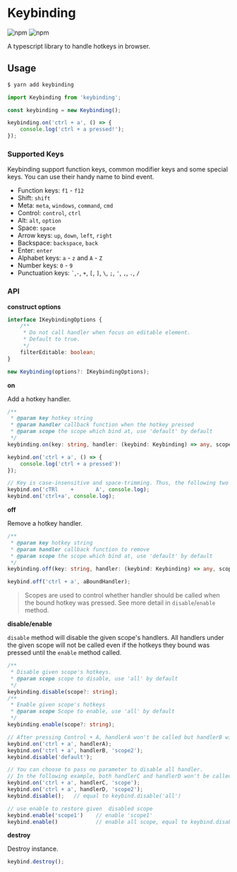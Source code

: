 # Keybinding
![npm](https://img.shields.io/npm/v/keybinding)
![npm](https://img.shields.io/badge/no-dependencies-green)

A typescript library to handle hotkeys in browser.

## Usage

```bash
$ yarn add keybinding
```

```javascript
import Keybinding from 'keybinding';

const keybinding = new Keybinding();

keybinding.on('ctrl + a', () => {
    console.log('ctrl + a pressed!');
});
```

### Supported Keys

Keybinding support function keys, common modifier keys and some special keys. You can use their handy name to bind event.

- Function keys: `f1` - `f12`
- Shift: `shift`
- Meta: `meta`, `windows`, `command`, `cmd` 
- Control: `control`, `ctrl`
- Alt: `alt`, `option`
- Space: `space`
- Arrow keys: `up`, `down`, `left`, `right`
- Backspace: `backspace`, `back`
- Enter: `enter`
- Alphabet keys: `a` - `z` and `A` - `Z`
- Number keys: `0` - `9`
- Punctuation keys: `` ` ``,`-`, `+`, `[`, `]`, `\`, `;`, `'`, `,`, `.`, `/` 

### API

**construct options**
```typescript
interface IKeybindingOptions {
    /**
     * Do not call handler when focus on editable element.
     * Default to true.
     */
    filterEditable: boolean;
}

new Keybinding(options?: IKeybindingOptions);
```

**on**

Add a hotkey handler.

```typescript
/**
 * @param key hotkey string
 * @param handler callback function when the hotkey pressed
 * @param scope the scope which bind at, use 'default' by default
 */
keybinding.on(key: string, handler: (keybind: Keybinding) => any, scope?: string): void

keybind.on('ctrl + a', () => {
    console.log('ctrl + a pressed')!
});

// Key is case-insensitive and space-trimming. Thus, the following two calls are equal.
keybind.on('cTRl    +       A', console.log);
keybind.on('ctrl+a', console.log);
```

**off**

Remove a hotkey handler.

```typescript
/**
 * @param key hotkey string
 * @param handler callback function to remove
 * @param scope the scope which bind at, use 'default' by default
 */
keybinding.off(key: string, handler: (keybind: Keybinding) => any, scope?: string): void

keybind.off('ctrl + a', aBoundHandler);
```

> Scopes are used to control whether handler should be called when the bound hotkey was pressed. See more detail in `disable`/`enable` method.

**disable/enable**

`disable` method will disable the given scope's handlers. All handlers under the given scope will not be called even if the hotkeys they bound was pressed until the `enable` method called. 

```typescript
/**
 * Disable given scope's hotkeys.
 * @param scope scope to disable, use 'all' by default
 */
keybinding.disable(scope?: string);
/**
 * Enable given scope's hotkeys
 * @param scope Scope to enable, use 'all' by default
 */
keybinding.enable(scope?: string);

// After pressing Control + A, handlerA won't be called but handlerB will still be called.
keybind.on('ctrl + a', handlerA);
keybind.on('ctrl + a', handlerB, 'scope2');
keybind.disable('default');

// You can choose to pass no parameter to disable all handler.
// In the following example, both handlerC and handlerD won't be called.
keybind.on('ctrl + a', handlerC, 'scope');
keybind.on('ctrl + a', handlerD, 'scope2');
keybind.disable();   // equal to keybind.disable('all')

// use enable to restore given  disabled scope
keybind.enable('scope1')    // enable 'scope1'
keybind.enable()            // enable all scope, equal to keybind.disable('all')
```

**destroy**

Destroy instance.

```typescript
keybind.destroy();
```
